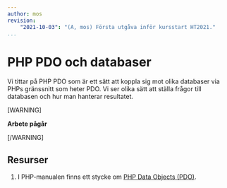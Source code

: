 ```yaml
---
author: mos
revision:
    "2021-10-03": "(A, mos) Första utgåva inför kursstart HT2021."
...
```

PHP PDO och databaser
====================

Vi tittar på PHP PDO som är ett sätt att koppla sig mot olika databaser via PHPs gränssnitt som heter PDO. Vi ser olika sätt att ställa frågor till databasen och hur man hanterar resultatet.

[WARNING]

**Arbete pågår**

[/WARNING]

<!--
Videon är XX minuter lång.

[YOUTUBE src="WmFHIZ_4exo" width=700 caption="Funktioner och programmera i databasen (med Mikael)."]

Du kan själv bläddra igenom [de HTML slides som används i presentationen](https://dbwebb-se.github.io/webtec/lecture/L30-php-pdo-and-databases/slide.html).

-->



Resurser
------------------------

1. I PHP-manualen finns ett stycke om [PHP Data Objects (PDO)](http://php.net/manual/en/intro.pdo.php).

